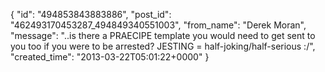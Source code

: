  {
   "id": "494853843883886",
   "post_id": "462493170453287_494849340551003",
   "from_name": "Derek Moran",
   "message": "..is there a PRAECIPE template you would need to get sent to you too if you were to be arrested?    JESTING = half-joking/half-serious :/",
   "created_time": "2013-03-22T05:01:22+0000"
 }
